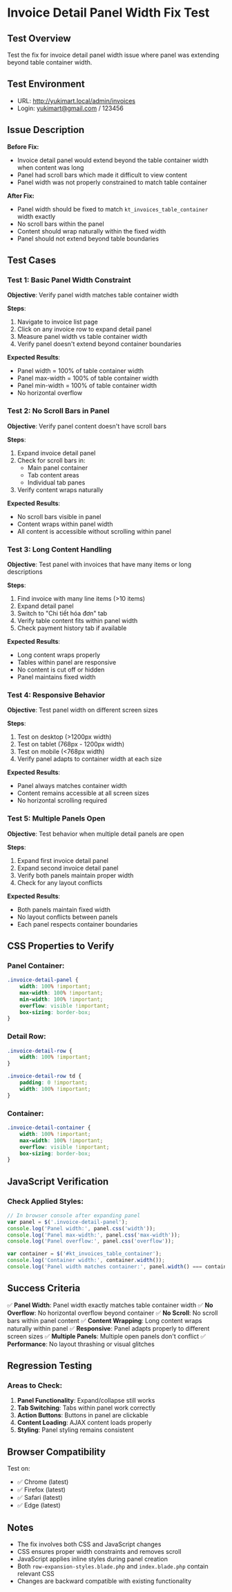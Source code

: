 # Invoice Detail Panel Width Fix Test

## Test Overview
Test the fix for invoice detail panel width issue where panel was extending beyond table container width.

## Test Environment
- URL: http://yukimart.local/admin/invoices
- Login: yukimart@gmail.com / 123456

## Issue Description
**Before Fix:**
- Invoice detail panel would extend beyond the table container width when content was long
- Panel had scroll bars which made it difficult to view content
- Panel width was not properly constrained to match table container

**After Fix:**
- Panel width should be fixed to match `kt_invoices_table_container` width exactly
- No scroll bars within the panel
- Content should wrap naturally within the fixed width
- Panel should not extend beyond table boundaries

## Test Cases

### Test 1: Basic Panel Width Constraint
**Objective**: Verify panel width matches table container width

**Steps**:
1. Navigate to invoice list page
2. Click on any invoice row to expand detail panel
3. Measure panel width vs table container width
4. Verify panel doesn't extend beyond container boundaries

**Expected Results**:
- Panel width = 100% of table container width
- Panel max-width = 100% of table container width
- Panel min-width = 100% of table container width
- No horizontal overflow

### Test 2: No Scroll Bars in Panel
**Objective**: Verify panel content doesn't have scroll bars

**Steps**:
1. Expand invoice detail panel
2. Check for scroll bars in:
   - Main panel container
   - Tab content areas
   - Individual tab panes
3. Verify content wraps naturally

**Expected Results**:
- No scroll bars visible in panel
- Content wraps within panel width
- All content is accessible without scrolling within panel

### Test 3: Long Content Handling
**Objective**: Test panel with invoices that have many items or long descriptions

**Steps**:
1. Find invoice with many line items (>10 items)
2. Expand detail panel
3. Switch to "Chi tiết hóa đơn" tab
4. Verify table content fits within panel width
5. Check payment history tab if available

**Expected Results**:
- Long content wraps properly
- Tables within panel are responsive
- No content is cut off or hidden
- Panel maintains fixed width

### Test 4: Responsive Behavior
**Objective**: Test panel width on different screen sizes

**Steps**:
1. Test on desktop (>1200px width)
2. Test on tablet (768px - 1200px width)
3. Test on mobile (<768px width)
4. Verify panel adapts to container width at each size

**Expected Results**:
- Panel always matches container width
- Content remains accessible at all screen sizes
- No horizontal scrolling required

### Test 5: Multiple Panels Open
**Objective**: Test behavior when multiple detail panels are open

**Steps**:
1. Expand first invoice detail panel
2. Expand second invoice detail panel
3. Verify both panels maintain proper width
4. Check for any layout conflicts

**Expected Results**:
- Both panels maintain fixed width
- No layout conflicts between panels
- Each panel respects container boundaries

## CSS Properties to Verify

### Panel Container:
```css
.invoice-detail-panel {
    width: 100% !important;
    max-width: 100% !important;
    min-width: 100% !important;
    overflow: visible !important;
    box-sizing: border-box;
}
```

### Detail Row:
```css
.invoice-detail-row {
    width: 100% !important;
}

.invoice-detail-row td {
    padding: 0 !important;
    width: 100% !important;
}
```

### Container:
```css
.invoice-detail-container {
    width: 100% !important;
    max-width: 100% !important;
    overflow: visible !important;
    box-sizing: border-box;
}
```

## JavaScript Verification

### Check Applied Styles:
```javascript
// In browser console after expanding panel
var panel = $('.invoice-detail-panel');
console.log('Panel width:', panel.css('width'));
console.log('Panel max-width:', panel.css('max-width'));
console.log('Panel overflow:', panel.css('overflow'));

var container = $('#kt_invoices_table_container');
console.log('Container width:', container.width());
console.log('Panel width matches container:', panel.width() === container.width());
```

## Success Criteria

✅ **Panel Width**: Panel width exactly matches table container width
✅ **No Overflow**: No horizontal overflow beyond container
✅ **No Scroll**: No scroll bars within panel content
✅ **Content Wrapping**: Long content wraps naturally within panel
✅ **Responsive**: Panel adapts properly to different screen sizes
✅ **Multiple Panels**: Multiple open panels don't conflict
✅ **Performance**: No layout thrashing or visual glitches

## Regression Testing

### Areas to Check:
1. **Panel Functionality**: Expand/collapse still works
2. **Tab Switching**: Tabs within panel work correctly
3. **Action Buttons**: Buttons in panel are clickable
4. **Content Loading**: AJAX content loads properly
5. **Styling**: Panel styling remains consistent

## Browser Compatibility

Test on:
- ✅ Chrome (latest)
- ✅ Firefox (latest)
- ✅ Safari (latest)
- ✅ Edge (latest)

## Notes

- The fix involves both CSS and JavaScript changes
- CSS ensures proper width constraints and removes scroll
- JavaScript applies inline styles during panel creation
- Both `row-expansion-styles.blade.php` and `index.blade.php` contain relevant CSS
- Changes are backward compatible with existing functionality
